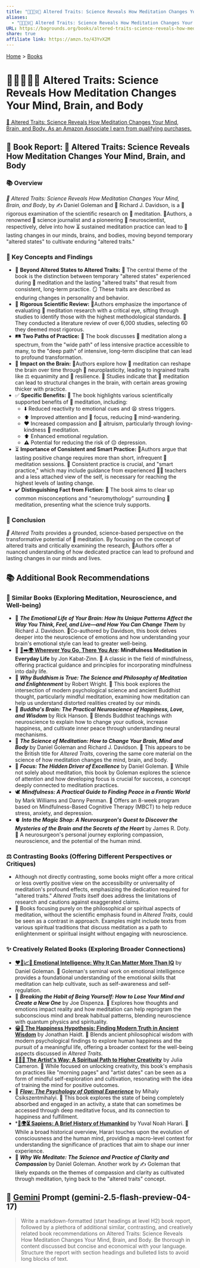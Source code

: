 ```yaml
---
title: "🔬🧘🏼‍♀️🧠 Altered Traits: Science Reveals How Meditation Changes Your Mind, Brain, and Body"
aliases:
  - "🔬🧘🏼‍♀️🧠 Altered Traits: Science Reveals How Meditation Changes Your Mind, Brain, and Body"
URL: https://bagrounds.org/books/altered-traits-science-reveals-how-meditation-changes-your-mind-brain-and-body
share: true
affiliate link: https://amzn.to/43YvX2M
---
```

[Home](../index.md) > [Books](./index.md)  
# 🔬🧘🏼‍♀️🧠 Altered Traits: Science Reveals How Meditation Changes Your Mind, Brain, and Body  
[🛒 Altered Traits: Science Reveals How Meditation Changes Your Mind, Brain, and Body. As an Amazon Associate I earn from qualifying purchases.](https://amzn.to/43YvX2M)  
  
## 📖 Book Report: 🧠 Altered Traits: Science Reveals How Meditation Changes Your Mind, Brain, and Body  
  
### 📚 Overview  
  
*🧠 Altered Traits: Science Reveals How Meditation Changes Your Mind, Brain, and Body*, by ✍️ Daniel Goleman and 🧠 Richard J. Davidson, is a 🔬 rigorous examination of the scientific research on 🧘 meditation. 👨‍Authors, a renowned 📰 science journalist and a pioneering 🧠 neuroscientist, respectively, delve into how ⏳ sustained meditation practice can lead to 🔄 lasting changes in our minds, brains, and bodies, moving beyond temporary "altered states" to cultivate enduring "altered traits."  
  
### 🔑 Key Concepts and Findings  
  
* 🔄 **Beyond Altered States to Altered Traits:** 🔑 The central theme of the book is the distinction between temporary "altered states" experienced during 🧘 meditation and the lasting "altered traits" that result from consistent, long-term practice. 🪞 These traits are described as enduring changes in personality and behavior.  
* 🔬 **Rigorous Scientific Review:** 👨‍Authors emphasize the importance of evaluating 🧘 meditation research with a critical eye, sifting through studies to identify those with the highest methodological standards. 🔎 They conducted a literature review of over 6,000 studies, selecting 60 they deemed most rigorous.  
* 🛤️ **Two Paths of Practice:** 📖 The book discusses 🧘 meditation along a spectrum, from the "wide path" of less intensive practice accessible to many, to the "deep path" of intensive, long-term discipline that can lead to profound transformation.  
* 🧠 **Impact on the Brain:** 👨‍Authors explore how 🧘 meditation can reshape the brain over time through 🧠 neuroplasticity, leading to ingrained traits like ⚖️ equanimity and 💪 resilience. 🔬 Studies indicate that 🧘 meditation can lead to structural changes in the brain, with certain areas growing thicker with practice.  
* ✅ **Specific Benefits:** 📖 The book highlights various scientifically supported benefits of 🧘 meditation, including:  
    * ⬇️ Reduced reactivity to emotional cues and 😫 stress triggers.  
    * ⬆️ Improved attention and 🎯 focus, reducing 💭 mind-wandering.  
    * ❤️ Increased compassion and 🤝 altruism, particularly through loving-kindness 🧘 meditation.  
    * ⬆️ Enhanced emotional regulation.  
    * ⚠️ Potential for reducing the risk of 😔 depression.  
* ⏳ **Importance of Consistent and Smart Practice:** 👨‍Authors argue that lasting positive change requires more than short, infrequent 🧘 meditation sessions. 📅 Consistent practice is crucial, and "smart practice," which may include guidance from experienced 👨‍🏫 teachers and a less attached view of the self, is necessary for reaching the highest levels of lasting change.  
* ✔️ **Distinguishing Fact from Fiction:** 📖 The book aims to clear up common misconceptions and "neuromythology" surrounding 🧘 meditation, presenting what the science truly supports.  
  
### 📝 Conclusion  
  
*🧠 Altered Traits* provides a grounded, science-based perspective on the transformative potential of 🧘 meditation. By focusing on the concept of altered traits and critically examining the research, 👨‍Authors offer a nuanced understanding of how dedicated practice can lead to profound and lasting changes in our minds and lives.  
  
## 📚 Additional Book Recommendations  
  
### 🤝 Similar Books (Exploring Meditation, Neuroscience, and Well-being)  
  
* 🧠 ***The Emotional Life of Your Brain: How Its Unique Patterns Affect the Way You Think, Feel, and Live—and How You Can Change Them*** by Richard J. Davidson. 👨‍Co-authored by Davidson, this book delves deeper into the neuroscience of emotions and how understanding your brain's emotional style can lead to greater well-being.  
* 🧘 **[👣➡️🌍 Wherever You Go, There You Are](./wherever-you-go-there-you-are.md): Mindfulness Meditation in Everyday Life** by Jon Kabat-Zinn. 📖 A classic in the field of mindfulness, offering practical guidance and principles for incorporating mindfulness into daily life.  
* 🧐 ***Why Buddhism is True: The Science and Philosophy of Meditation and Enlightenment*** by Robert Wright. 📖 This book explores the intersection of modern psychological science and ancient Buddhist thought, particularly mindful meditation, examining how meditation can help us understand distorted realities created by our minds.  
* 🧠 ***Buddha's Brain: The Practical Neuroscience of Happiness, Love, and Wisdom*** by Rick Hanson. 📖 Blends Buddhist teachings with neuroscience to explain how to change your outlook, increase happiness, and cultivate inner peace through understanding neural mechanisms.  
* 🔬 ***The Science of Meditation: How to Change Your Brain, Mind and Body*** by Daniel Goleman and Richard J. Davidson. 📖 This appears to be the British title for *Altered Traits*, covering the same core material on the science of how meditation changes the mind, brain, and body.  
* 🎯 ***Focus: The Hidden Driver of Excellence*** by Daniel Goleman. 📖 While not solely about meditation, this book by Goleman explores the science of attention and how developing focus is crucial for success, a concept deeply connected to meditation practices.  
* 🕊️ ***Mindfulness: A Practical Guide to Finding Peace in a Frantic World*** by Mark Williams and Danny Penman. 📖 Offers an 8-week program based on Mindfulness-Based Cognitive Therapy (MBCT) to help reduce stress, anxiety, and depression.  
* 🫀 ***Into the Magic Shop: A Neurosurgeon's Quest to Discover the Mysteries of the Brain and the Secrets of the Heart*** by James R. Doty. 📖 A neurosurgeon's personal journey exploring compassion, neuroscience, and the potential of the human mind.  
  
### ⚖️ Contrasting Books (Offering Different Perspectives or Critiques)  
  
* Although not directly contrasting, some books might offer a more critical or less overtly positive view on the accessibility or universality of meditation's profound effects, emphasizing the dedication required for "altered traits." *Altered Traits* itself does address the limitations of research and cautions against exaggerated claims.  
* 📖 Books focusing purely on the philosophical or spiritual aspects of meditation, without the scientific emphasis found in *Altered Traits*, could be seen as a contrast in approach. Examples might include texts from various spiritual traditions that discuss meditation as a path to enlightenment or spiritual insight without engaging with neuroscience.  
  
### ✨ Creatively Related Books (Exploring Broader Connections)  
  
* **[❤️🧠📈🤔 Emotional Intelligence: Why It Can Matter More Than IQ](./emotional-intelligence.md)** by Daniel Goleman. 📖 Goleman's seminal work on emotional intelligence provides a foundational understanding of the emotional skills that meditation can help cultivate, such as self-awareness and self-regulation.  
* 🧠 ***Breaking the Habit of Being Yourself: How to Lose Your Mind and Create a New One*** by Joe Dispenza. 📖 Explores how thoughts and emotions impact reality and how meditation can help reprogram the subconscious mind and break habitual patterns, blending neuroscience with quantum physics and spirituality.  
* **[😀📜 The Happiness Hypothesis: Finding Modern Truth in Ancient Wisdom](./the-happiness-hypothesis-finding-modern-truth-in-ancient-wisdom.md)** by Jonathan Haidt. 📖 Blends ancient philosophical wisdom with modern psychological findings to explore human happiness and the pursuit of a meaningful life, offering a broader context for the well-being aspects discussed in *Altered Traits*.  
* **[🎨🙏✨ The Artist's Way: A Spiritual Path to Higher Creativity](./the-artists-way.md)** by Julia Cameron. 📖 While focused on unlocking creativity, this book's emphasis on practices like "morning pages" and "artist dates" can be seen as a form of mindful self-exploration and cultivation, resonating with the idea of training the mind for positive outcomes.  
* 🌊 ***[Flow: The Psychology of Optimal Experience](./flow-the-psychology-of-optimal-experience.md)*** by Mihaly Csikszentmihalyi. 📖 This book explores the state of being completely absorbed and engaged in an activity, a state that can sometimes be accessed through deep meditative focus, and its connection to happiness and fulfillment.  
* ***[📜🌍⏳ Sapiens: A Brief History of Humankind](./sapiens-a-brief-history-of-humankind.md)** by Yuval Noah Harari. 📖 While a broad historical overview, Harari touches upon the evolution of consciousness and the human mind, providing a macro-level context for understanding the significance of practices that aim to shape our inner experience.  
* 🧘 ***Why We Meditate: The Science and Practice of Clarity and Compassion*** by Daniel Goleman. Another work by ✍️ Goleman that likely expands on the themes of compassion and clarity as cultivated through meditation, tying back to the "altered traits" concept.  
  
## 💬 [Gemini](../software/gemini.md) Prompt (gemini-2.5-flash-preview-04-17)  
> Write a markdown-formatted (start headings at level H2) book report, followed by a plethora of additional similar, contrasting, and creatively related book recommendations on Altered Traits: Science Reveals How Meditation Changes Your Mind, Brain, and Body. Be thorough in content discussed but concise and economical with your language. Structure the report with section headings and bulleted lists to avoid long blocks of text.